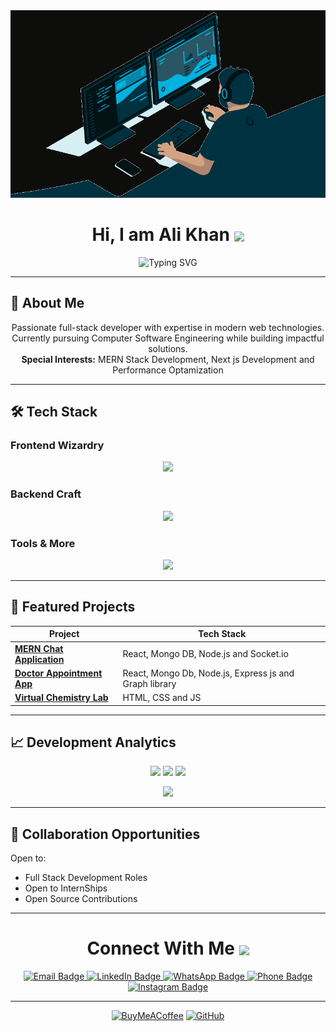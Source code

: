
<!-- Hero Section -->
<img src="https://raw.githubusercontent.com/Potential17/Potential17/master/user%20(2).gif" width="100%" height='300'>

<div align="center">
  <span>
    <h1> Hi, I am Ali Khan
    <img src="https://azizsenturk.com/images/hello-avatar.gif" width="200px"  style="vertical-align: middle;" />
    </h1>
  </span>
</div>


  
<p align="center">
  <img src="https://readme-typing-svg.demolab.com?font=Fira+Code&size=24&pause=1000&color=19b0e3&center=true&vCenter=true&width=700&lines=Full+Stack+Developer;Computer+Software+Engineering+Student;Tech+Enthusiast+%7C+Problem+Solver" alt="Typing SVG" />
</p>


---

## 🚀 About Me

<p align="center">
  Passionate full-stack developer with expertise in modern web technologies.<br>
  Currently pursuing Computer Software Engineering while building impactful solutions.<br>
  <strong>Special Interests:</strong> MERN Stack Development, Next js Development and Performance Optamization
</p>

---

## 🛠️ Tech Stack

### Frontend Wizardry
<p align="center">
  <img src="https://skillicons.dev/icons?i=html,css,tailwind,js,ts,react,next,redux,threejs" />
</p>

### Backend Craft
<p align="center">
  <img src="https://skillicons.dev/icons?i=nodejs,express,mongodb,mysql,tensorflow" />
</p>

### Tools & More
<p align="center">
  <img src="https://skillicons.dev/icons?i=cpp,c,arduino,git,github" />
</p>

---

## 🌟 Featured Projects

<div align="center">

| Project | Tech Stack |
|---------|------------|
| **[MERN Chat Application](link)** | React, Mongo DB, Node.js and Socket.io |
| **[Doctor Appointment App](link)**| React, Mongo Db, Node.js, Express js and Graph library |
| **[Virtual Chemistry Lab](link)** | HTML, CSS and JS |


</div>

---

## 📈 Development Analytics

<div align="center">

![](https://github-readme-stats.vercel.app/api?username=AliKhan-Devs&theme=dark&show_icons=true)
![](https://github-readme-streak-stats.herokuapp.com/?user=AliKhan-Devs&theme=dark)
![](https://github-readme-stats.vercel.app/api/top-langs/?username=AliKhan-Devs&theme=dark&layout=compact)


![](https://github-profile-trophy.vercel.app/?username=AliKhan-Devs&theme=shadow_blue&no-frame=false&no-bg=true&margin-w=4)

</div>


<!--## 🏆 Achievements-->
<!--- 🥇 Winner of [Hackathon Name]-->
<!--- 📚 Published Technical Blog Posts on [Platform]-->
<!--- 🚀 10+ Projects Deployed-->

---

## 🤝 Collaboration Opportunities
Open to:
- Full Stack Development Roles
- Open to InternShips
- Open Source Contributions

---
<div align="center">
  <span>
    <h1>Connect With Me
    <img src="https://dl.glitter-graphics.com/pub/3714/3714335qb78l91x32.gif" height='200'  style="vertical-align: middle;" />
    </h1>
  </span>
</div>

<p align="center">
  <a href="mailto:alikhandevs@gmail.com" target="_blank">
    <img src="https://img.shields.io/badge/Email-D14836?style=for-the-badge&logo=gmail&logoColor=white" alt="Email Badge"/>
  </a>
  <a href="https://www.linkedin.com/in/alikhan-devs/" target="_blank">
    <img src="https://img.shields.io/badge/LinkedIn-0A66C2?style=for-the-badge&logo=linkedin&logoColor=white" alt="LinkedIn Badge"/>
  </a>
  <a href="https://wa.me/923429327224" target="_blank">
    <img src="https://img.shields.io/badge/WhatsApp-25D366?style=for-the-badge&logo=whatsapp&logoColor=white" alt="WhatsApp Badge"/>
  </a>
  <a href="tel:+923429327224">
    <img src="https://img.shields.io/badge/Phone-000000?style=for-the-badge&logo=phone&logoColor=white" alt="Phone Badge"/>
  </a>
  <a href="https://www.instagram.com/alikhan_devs/" target="_blank">
    <img src="https://img.shields.io/badge/Instagram-E4405F?style=for-the-badge&logo=instagram&logoColor=white" alt="Instagram Badge"/>
  </a>
</p>

---

<div align="center">

[![BuyMeACoffee](https://img.shields.io/badge/Buy%20Me%20a%20Coffee-ffdd00?style=for-the-badge&logo=buy-me-a-coffee&logoColor=black)](https://buymeacoffee.com/AliKhan.Devs)
[![GitHub](https://img.shields.io/badge/Explore_My_Work-100000?style=for-the-badge&logo=github&logoColor=white)](https://github.com/AliKhan-Devs?tab=repositories)

</div>
